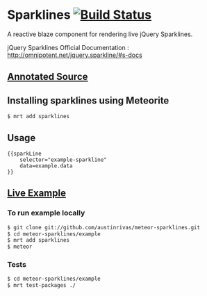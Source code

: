 Sparklines [![Build Status](https://travis-ci.org/austinrivas/meteor-sparklines.svg)](https://travis-ci.org/austinrivas/meteor-sparklines)
=================

A reactive blaze component for rendering live jQuery Sparklines.

jQuery Sparklines Official Documentation : http://omnipotent.net/jquery.sparkline/#s-docs

## [ Annotated Source ](http://austinrivas.github.io/meteor-sparklines/)

## Installing sparklines using Meteorite

```
$ mrt add sparklines
```

## Usage

```
{{sparkLine
    selector="example-sparkline"
    data=example.data
}}
```

## [ Live Example ](http://sparklines.meteor.com)

### To run example locally
``` sh
$ git clone git://github.com/austinrivas/meteor-sparklines.git
$ cd meteor-sparklines/example
$ mrt add sparklines
$ meteor
```

### Tests
``` sh
$ cd meteor-sparklines/example
$ mrt test-packages ./
```
